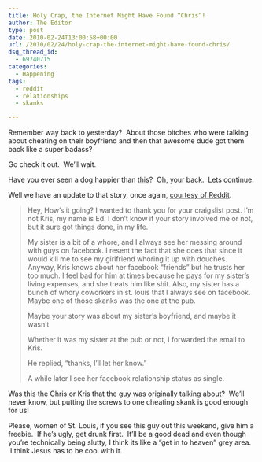 ```yaml
---
title: Holy Crap, the Internet Might Have Found “Chris”!
author: The Editor
type: post
date: 2010-02-24T13:00:58+00:00
url: /2010/02/24/holy-crap-the-internet-might-have-found-chris/
dsq_thread_id:
  - 69740715
categories:
  - Happening
tags:
  - reddit
  - relationships
  - skanks

---
```

[<img class="size-full wp-image-3343 alignright" title="bitch" src="http://punchingkitty.com/wp-content/uploads/2010/02/bitch.jpg?filter=polaroid&w=250" alt="" srcset="http://media.punchingkitty.com/wordpress/2010/02/bitch.jpg 420w, http://media.punchingkitty.com/wordpress/2010/02/bitch-300x230.jpg 300w" sizes="(max-width: 420px) 100vw, 420px" />][1]Remember way back to yesterday?  About those bitches who were talking about cheating on their boyfriend and then that awesome dude got them back like a super badass?

Go check it out.  We&#8217;ll wait.

Have you ever seen a dog happier than <a href="http://imgur.com/annBL.jpg" target="_blank">this</a>?  Oh, your back.  Lets continue.

Well we have an update to that story, once again, <a href="http://www.reddit.com/r/funny/comments/b5kai/what_happened_to_the_cheating/" target="_blank">courtesy of Reddit</a>.

> Hey, How&#8217;s it going? I wanted to thank you for your craigslist post. I&#8217;m not Kris, my name is Ed. I don&#8217;t know if your story involved me or not, but it sure got things done, in my life.
> 
> My sister is a bit of a whore, and I always see her messing around with guys on facebook. I resent the fact that she does that since it would kill me to see my girlfriend whoring it up with douches. Anyway, Kris knows about her facebook &#8220;friends&#8221; but he trusts her too much. I feel bad for him at times because he pays for my sister&#8217;s living expenses, and she treats him like shit. Also, my sister has a bunch of whory coworkers in st. louis that I always see on facebook. Maybe one of those skanks was the one at the pub.
> 
> Maybe your story was about my sister&#8217;s boyfriend, and maybe it wasn&#8217;t
> 
> Whether it was my sister at the pub or not, I forwarded the email to Kris.
> 
> He replied, &#8220;thanks, I&#8217;ll let her know.&#8221;
> 
> A while later I see her facebook relationship status as single.

Was this the Chris or Kris that the guy was originally talking about?  We&#8217;ll never know, but putting the screws to one cheating skank is good enough for us!

Please, women of St. Louis, if you see this guy out this weekend, give him a freebie.  If he&#8217;s ugly, get drunk first.  It&#8217;ll be a good dead and even though you&#8217;re technically being slutty, I think its like a &#8220;get in to heaven&#8221; grey area.  I think Jesus has to be cool with it.

 [1]: http://punchingkitty.com/wp-content/uploads/2010/02/bitch.jpg